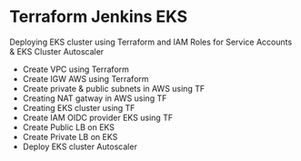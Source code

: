 # Terraform Jenkins EKS

Deploying EKS cluster using Terraform and IAM Roles for Service Accounts & EKS Cluster Autoscaler
- Create VPC using Terraform
- Create IGW AWS using Terraform
- Create private & public subnets in AWS using TF
- Creating NAT gatway in AWS using TF
- Creating EKS cluster using TF
- Create IAM OIDC provider EKS using TF
- Create Public LB on EKS
- Create Private LB on EKS
- Deploy EKS cluster Autoscaler

